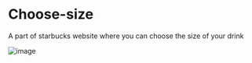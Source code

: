 # Choose-size
A part of starbucks website where you can choose the size of your drink

![image](https://github.com/user-attachments/assets/2e0b94b4-c5d4-4472-a7af-4fa75a48554c)
